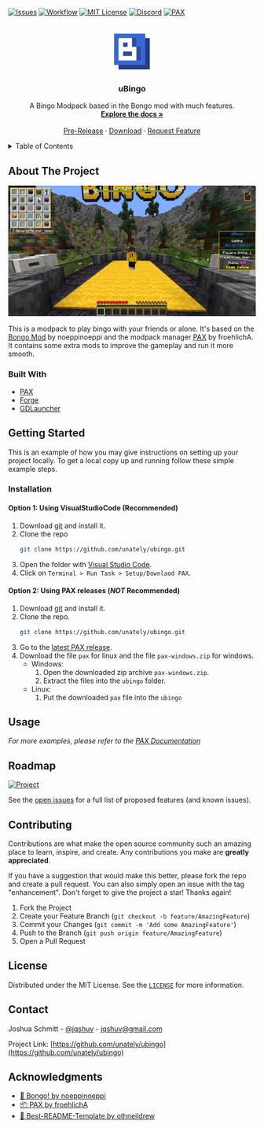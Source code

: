 <div id="top"></div>

[![Issues][issues-shield]][issues-url]
[![Workflow][workflow-shield]][workflow-url]
[![MIT License][license-shield]][license-url]
[![Discord][discord-shield]][discord-url]
[![PAX][pax-shield]][pax-url]

<!-- PROJECT LOGO -->
<br />
<div align="center">
    <img src=".github/images/bingo-logo.png" alt="Logo" width="80" height="80">

<h3 align="center">uBingo</h3>

  <p align="center">
    A Bingo Modpack based in the Bongo mod with much features.
    <br />
    <a href="https://github.com/Unately/uBingo/wiki"><strong>Explore the docs »</strong></a>
    <br />
    <br />
    <a href="https://github.com/Unately/uBingo/releases">Pre-Release</a>
    ·
    <a href="https://github.com/Unately/uBingo/releases/latest">Download</a>
    ·
    <a href="https://github.com/Unately/uBingo/issues">Request Feature</a>
  </p>
</div>



<!-- TABLE OF CONTENTS -->
<details>
  <summary>Table of Contents</summary>
  <ol>
    <li>
      <a href="#about-the-project">About The Project</a>
      <ul>
        <li><a href="#built-with">Built With</a></li>
      </ul>
    </li>
    <li>
      <a href="#getting-started">Getting Started</a>
      <ul>
        <li><a href="#installation">Installation</a></li>
      </ul>
    </li>
    <li><a href="#usage">Usage</a></li>
    <li><a href="#roadmap">Roadmap</a></li>
    <li><a href="#contributing">Contributing</a></li>
    <li><a href="#license">License</a></li>
    <li><a href="#contact">Contact</a></li>
    <li><a href="#acknowledgments">Acknowledgments</a></li>
  </ol>
</details>



<!-- ABOUT THE PROJECT -->
## About The Project

[![Screenshot][product-screenshot]](https://cdn.jqshuv.xyz/screenshot.png)

This is a modpack to play bingo with your friends or alone. It's based on the [Bongo Mod][bongo-link] by noeppinoeppi and the modpack manager [PAX][pax-link] by froehlichA. It contains some extra mods to improve the gameplay and run it more smooth.



### Built With

* [PAX](https://github.com/froehlichA/pax/)
* [Forge](https://forums.minecraftforge.net/)
* [GDLauncher](https://gdevs.io/)



<!-- GETTING STARTED -->
## Getting Started

This is an example of how you may give instructions on setting up your project locally.
To get a local copy up and running follow these simple example steps.


### Installation

#### Option 1: Using VisualStudioCode (Recommended)

1. Download [git](https://git-scm.com/) and install it.
2. Clone the repo
   ```sh
   git clone https://github.com/unately/ubingo.git
   ```
3. Open the folder with [Visual Studio Code](https://code.visualstudio.com/).
4. Click on ``Terminal > Run Task > Setup/Downlaod PAX``.

#### Option 2: Using PAX releases (***NOT*** Recommended)

1. Download [git](https://git-scm.com/) and install it.
2. Clone the repo.
   ```sh
   git clone https://github.com/unately/ubingo.git
   ```
3. Go to the [latest PAX release](https://github.com/froehlichA/pax/releases/latest).
4. Download the file ``pax`` for linux and the file ``pax-windows.zip`` for windows.
   * Windows:
      1. Open the downloaded zip archive ``pax-windows.zip``.
      2. Extract the files into the ``ubingo`` folder.
   * Linux:
      1. Put the downloaded ``pax`` file into the ``ubingo``



<!-- USAGE EXAMPLES -->
## Usage

_For more examples, please refer to the [PAX Documentation](https://github.com/froehlichA/pax/wiki)_


<!-- ## Visual Studio Code Features -->


<!-- ROADMAP -->
## Roadmap

[![Project][project-shield]][project-url]

See the [open issues](https://github.com/unately/ubingo/issues) for a full list of proposed features (and known issues).



<!-- CONTRIBUTING -->
## Contributing

Contributions are what make the open source community such an amazing place to learn, inspire, and create. Any contributions you make are **greatly appreciated**.

If you have a suggestion that would make this better, please fork the repo and create a pull request. You can also simply open an issue with the tag "enhancement".
Don't forget to give the project a star! Thanks again!

1. Fork the Project
2. Create your Feature Branch (`git checkout -b feature/AmazingFeature`)
3. Commit your Changes (`git commit -m 'Add some AmazingFeature'`)
4. Push to the Branch (`git push origin feature/AmazingFeature`)
5. Open a Pull Request




<!-- LICENSE -->
## License

Distributed under the MIT License. See the [`LICENSE`](https://github.com/Unately/uBingo/blob/master/LICENSE.txt) for more information.




<!-- CONTACT -->
## Contact

Joshua Schmitt - [@jqshuv](https://twitter.com/jqshuv) - jqshuv@gmail.com

Project Link: [https://github.com/unately/ubingo](https://github.com/unately/ubingo)




<!-- ACKNOWLEDGMENTS -->
## Acknowledgments

* [👑 Bongo! by noeppinoeppi][bongo-link]
* [📦 PAX by froehlichA][pax-link]
* [📰 Best-README-Template by othneildrew](https://github.com/othneildrew/Best-README-Template)

<!-- <p align="right">(<a href="#top">back to top</a>)</p> -->

<!-- MARKDOWN LINKS & IMAGES -->
<!-- https://www.markdownguide.org/basic-syntax/#reference-style-links -->
[issues-shield]: https://img.shields.io/github/issues/Unately/uBingo.svg?style=for-the-badge
[issues-url]: https://github.com/Unately/uBingo/issues

[workflow-shield]: https://img.shields.io/github/workflow/status/unately/ubingo/main?style=for-the-badge
[workflow-url]: https://github.com/Unately/uBingo/actions

[license-shield]: https://img.shields.io/github/license/Unately/uBingo.svg?style=for-the-badge
[license-url]: https://github.com/Unately/uBingo/blob/master/LICENSE.txt

[product-screenshot]: .github/images/screenshot.png

[discord-shield]: https://img.shields.io/discord/935279152259530822?style=for-the-badge
[discord-url]: https://discord.gg/PXqqKVAUDk

[pax-shield]: https://img.shields.io/github/v/release/froehlichA/pax?label=PAX%20%F0%9F%93%A6&style=for-the-badge
[pax-url]: https://github.com/froehlichA/pax

[project-shield]: https://img.shields.io/badge/Project-%F0%9F%93%91%20ToDo-red?style=for-the-badge&logo=github
[project-url]:https://github.com/orgs/Unately/projects/5

[bongo-link]: https://www.curseforge.com/minecraft/mc-mods/bongo

[pax-link]: https://github.com/froehlichA/pax